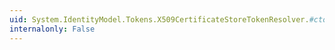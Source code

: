 ```yaml
---
uid: System.IdentityModel.Tokens.X509CertificateStoreTokenResolver.#ctor(System.Security.Cryptography.X509Certificates.StoreName,System.Security.Cryptography.X509Certificates.StoreLocation)
internalonly: False
---
```

